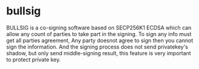 # bullsig
BULLSIG is a co-signing software based on SECP256K1 ECDSA which can allow any count of parties to take part in the signing.  To sign any info must get all parties agreement, Any party doesnot agree to sign then you cannot sign the information. And the signing process does not send privatekey's shadow, but only send middle-signing result, this feature is very important to protect private key.  
